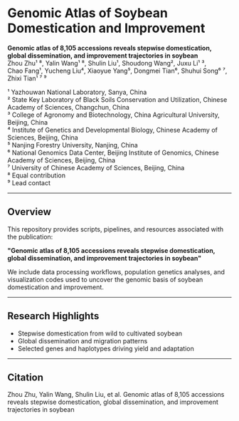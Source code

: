 # Genomic Atlas of Soybean Domestication and Improvement

**Genomic atlas of 8,105 accessions reveals stepwise domestication, global dissemination, and improvement trajectories in soybean**  
Zhou Zhu¹ ⁸, Yalin Wang¹ ⁸, Shulin Liu¹, Shoudong Wang², Juxu Li¹ ³,  
Chao Fang¹, Yucheng Liu⁴, Xiaoyue Yang⁵, Dongmei Tian⁶, Shuhui Song⁶ ⁷, Zhixi Tian¹ ⁷ ⁹  

¹ Yazhouwan National Laboratory, Sanya, China  
² State Key Laboratory of Black Soils Conservation and Utilization, Chinese Academy of Sciences, Changchun, China  
³ College of Agronomy and Biotechnology, China Agricultural University, Beijing, China  
⁴ Institute of Genetics and Developmental Biology, Chinese Academy of Sciences, Beijing, China  
⁵ Nanjing Forestry University, Nanjing, China  
⁶ National Genomics Data Center, Beijing Institute of Genomics, Chinese Academy of Sciences, Beijing, China  
⁷ University of Chinese Academy of Sciences, Beijing, China  
⁸ Equal contribution  
⁹ Lead contact  

---

## Overview
This repository provides scripts, pipelines, and resources associated with the publication:  

**"Genomic atlas of 8,105 accessions reveals stepwise domestication, global dissemination, and improvement trajectories in soybean"**

We include data processing workflows, population genetics analyses, and visualization codes used to uncover the genomic basis of soybean domestication and improvement.

---

## Research Highlights
- Stepwise domestication from wild to cultivated soybean  
- Global dissemination and migration patterns  
- Selected genes and haplotypes driving yield and adaptation  

---

## Citation
Zhou Zhu, Yalin Wang, Shulin Liu, et al.
Genomic atlas of 8,105 accessions reveals stepwise domestication, global dissemination, and improvement trajectories in soybean
